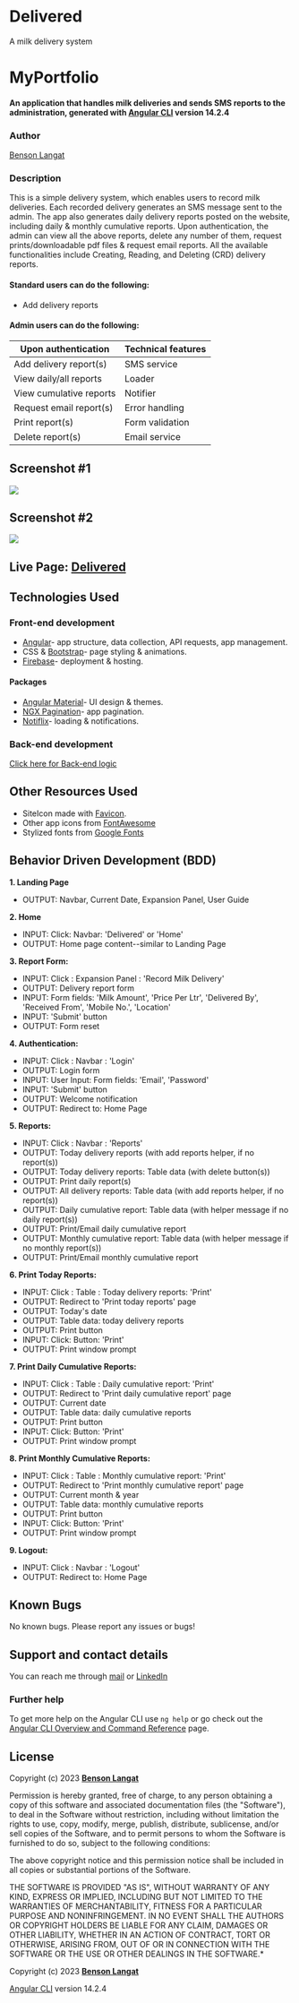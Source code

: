 # Delivered
A milk delivery system

# MyPortfolio
#### An application that handles milk deliveries and sends SMS reports to the administration, generated with [Angular CLI](https://github.com/angular/angular-cli) version 14.2.4
### Author ###
[Benson Langat](https://github.com/benie254)

### Description ###
This is a simple delivery system, which enables users to record milk deliveries. Each recorded delivery generates an SMS message sent to the admin. The app also generates daily delivery reports posted on the website, including daily & monthly cumulative reports. Upon authentication, the admin can view all the above reports, delete any number of them, request prints/downloadable pdf files & request email reports. All the available functionalities include Creating, Reading, and Deleting (CRD) delivery reports.

#### Standard users can do the following:
* Add delivery reports

#### Admin users can do the following:
Upon authentication  | Technical features
------------------------ | ------------------------
Add delivery report(s)  | SMS service
View daily/all reports  | Loader
View cumulative reports  |  Notifier
Request email report(s)  |  Error handling
Print report(s)  |  Form validation
Delete report(s)  |  Email service

## Screenshot #1
<img src="https://res.cloudinary.com/benie/image/upload/v1687868902/Screenshot_from_2023-06-27_15-27-07_ebrapq.png">

## Screenshot #2
<img src="https://res.cloudinary.com/benie/image/upload/v1687868919/Screenshot_from_2023-06-27_15-28-02_psixbr.png">

## Live Page: [Delivered](https://deliver-ke.web.app/)

## Technologies Used

### Front-end development
* [Angular](https://angular.io/)- app structure, data collection, API requests, app management.
* CSS & [Bootstrap](https://getbootstrap.com/)- page styling & animations.
* [Firebase](https://firebase.com/)- deployment & hosting.
#### Packages
* [Angular Material](https://material.angular.io/)- UI design & themes.
* [NGX Pagination](https://www.npmjs.com/package/ngx-pagination/)- app pagination.
* [Notiflix](https://notiflix.github.io/)- loading & notifications.
### Back-end development
[Click here for Back-end logic](https://github.com/benie254/Delivered-API/)

## Other Resources Used 

* SiteIcon made with [Favicon](https://favicon.io). 
* Other app icons from [FontAwesome](https://fontawesome.com/)
* Stylized fonts from [Google Fonts](https://fonts.google.com/)

## Behavior Driven Development (BDD)
**1. Landing Page**
   - OUTPUT: Navbar, Current Date, Expansion Panel, User Guide
   
**2. Home**
   - INPUT: Click: Navbar: 'Delivered' or 'Home'
   - OUTPUT: Home page content--similar to Landing Page
   
**3. Report Form:** 
   - INPUT:  Click : Expansion Panel : 'Record Milk Delivery'
   - OUTPUT: Delivery report form
   - INPUT: Form fields: 'Milk Amount', 'Price Per Ltr', 'Delivered By', 'Received From', 'Mobile No.', 'Location'
   - INPUT: 'Submit' button
   - OUTPUT: Form reset
   
**4. Authentication:**
   - INPUT:  Click : Navbar : 'Login'
   - OUTPUT: Login form
   - INPUT: User Input: Form fields: 'Email', 'Password'
   - INPUT: 'Submit' button
   - OUTPUT: Welcome notification
   - OUTPUT: Redirect to: Home Page 
   
**5. Reports:**
   - INPUT:  Click : Navbar : 'Reports'
   - OUTPUT: Today delivery reports (with add reports helper, if no report(s))
   - OUTPUT: Today delivery reports: Table data (with delete button(s))
   - OUTPUT: Print daily report(s)
   - OUTPUT: All delivery reports: Table data (with add reports helper, if no report(s))
   - OUTPUT: Daily cumulative report: Table data (with helper message if no daily report(s))
   - OUTPUT: Print/Email daily cumulative report
   - OUTPUT: Monthly cumulative report: Table data (with helper message if no monthly report(s))
   - OUTPUT: Print/Email monthly cumulative report

**6. Print Today Reports:**
   - INPUT:  Click : Table : Today delivery reports: 'Print'
   - OUTPUT: Redirect to 'Print today reports' page
   - OUTPUT: Today's date
   - OUTPUT: Table data: today delivery reports
   - OUTPUT: Print button
   - INPUT:  Click: Button: 'Print'
   - OUTPUT: Print window prompt

**7. Print Daily Cumulative Reports:**
   - INPUT:  Click : Table : Daily cumulative report: 'Print'
   - OUTPUT: Redirect to 'Print daily cumulative report' page
   - OUTPUT: Current date
   - OUTPUT: Table data: daily cumulative reports
   - OUTPUT: Print button
   - INPUT:  Click: Button: 'Print'
   - OUTPUT: Print window prompt

**8. Print Monthly Cumulative Reports:**
   - INPUT:  Click : Table : Monthly cumulative report: 'Print'
   - OUTPUT: Redirect to 'Print monthly cumulative report' page
   - OUTPUT: Current month & year
   - OUTPUT: Table data: monthly cumulative reports
   - OUTPUT: Print button
   - INPUT:  Click: Button: 'Print'
   - OUTPUT: Print window prompt

**9. Logout:**
   - INPUT:  Click : Navbar : 'Logout'
   - OUTPUT: Redirect to: Home Page 

## Known Bugs

No known bugs. Please report any issues or bugs! 

## Support and contact details

You can reach me through [mail](mailto:davinci.monalissa@gmail.com) or [LinkedIn](https://www.linkedin.com/in/benson-langat-fullstack-developer)

### Further help

To get more help on the Angular CLI use `ng help` or go check out the [Angular CLI Overview and Command Reference](https://angular.io/cli) page.

## License

Copyright (c) 2023 **[Benson Langat](https://github.com/benie254)**

Permission is hereby granted, free of charge, to any person obtaining a copy
of this software and associated documentation files (the "Software"), to deal
in the Software without restriction, including without limitation the rights
to use, copy, modify, merge, publish, distribute, sublicense, and/or sell
copies of the Software, and to permit persons to whom the Software is
furnished to do so, subject to the following conditions:

The above copyright notice and this permission notice shall be included in all
copies or substantial portions of the Software.

THE SOFTWARE IS PROVIDED "AS IS", WITHOUT WARRANTY OF ANY KIND, EXPRESS OR
IMPLIED, INCLUDING BUT NOT LIMITED TO THE WARRANTIES OF MERCHANTABILITY,
FITNESS FOR A PARTICULAR PURPOSE AND NONINFRINGEMENT. IN NO EVENT SHALL THE
AUTHORS OR COPYRIGHT HOLDERS BE LIABLE FOR ANY CLAIM, DAMAGES OR OTHER
LIABILITY, WHETHER IN AN ACTION OF CONTRACT, TORT OR OTHERWISE, ARISING FROM,
OUT OF OR IN CONNECTION WITH THE SOFTWARE OR THE USE OR OTHER DEALINGS IN THE
SOFTWARE.*

Copyright (c) 2023 **[Benson Langat](https://github.com/benie254)**

[Angular CLI](https://github.com/angular/angular-cli) version 14.2.4